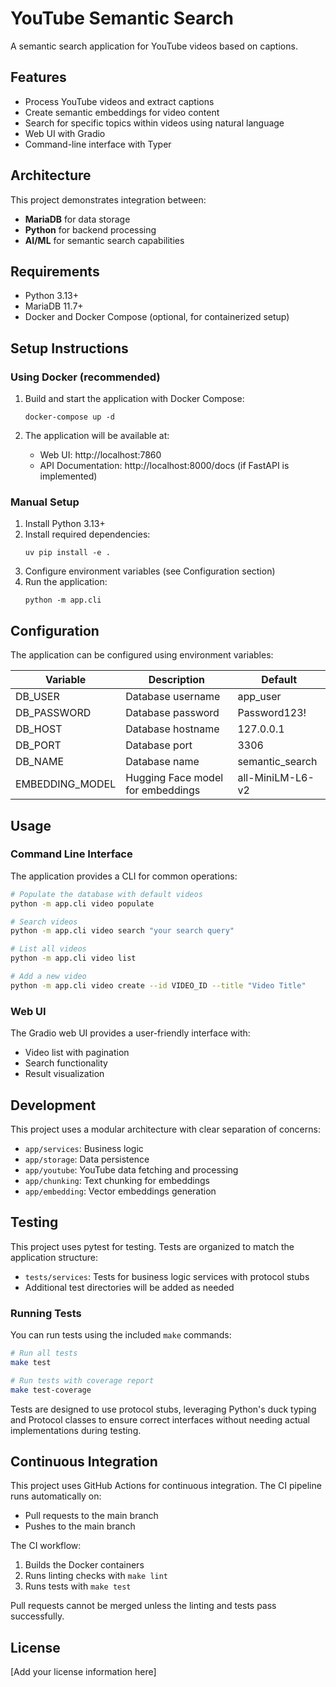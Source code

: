 # YouTube Semantic Search

A semantic search application for YouTube videos based on captions.

## Features

- Process YouTube videos and extract captions
- Create semantic embeddings for video content
- Search for specific topics within videos using natural language
- Web UI with Gradio
- Command-line interface with Typer

## Architecture

This project demonstrates integration between:
- **MariaDB** for data storage
- **Python** for backend processing
- **AI/ML** for semantic search capabilities

## Requirements

- Python 3.13+
- MariaDB 11.7+
- Docker and Docker Compose (optional, for containerized setup)

## Setup Instructions

### Using Docker (recommended)

1. Build and start the application with Docker Compose:
   ```
   docker-compose up -d
   ```

2. The application will be available at:
   - Web UI: http://localhost:7860
   - API Documentation: http://localhost:8000/docs (if FastAPI is implemented)

### Manual Setup

1. Install Python 3.13+
2. Install required dependencies:
   ```
   uv pip install -e .
   ```
3. Configure environment variables (see Configuration section)
4. Run the application:
   ```
   python -m app.cli
   ```

## Configuration

The application can be configured using environment variables:

| Variable | Description | Default |
|----------|-------------|---------|
| DB_USER | Database username | app_user |
| DB_PASSWORD | Database password | Password123! |
| DB_HOST | Database hostname | 127.0.0.1 |
| DB_PORT | Database port | 3306 |
| DB_NAME | Database name | semantic_search |
| EMBEDDING_MODEL | Hugging Face model for embeddings | all-MiniLM-L6-v2 |

## Usage

### Command Line Interface

The application provides a CLI for common operations:

```bash
# Populate the database with default videos
python -m app.cli video populate

# Search videos
python -m app.cli video search "your search query"

# List all videos
python -m app.cli video list

# Add a new video
python -m app.cli video create --id VIDEO_ID --title "Video Title"
```

### Web UI

The Gradio web UI provides a user-friendly interface with:
- Video list with pagination
- Search functionality
- Result visualization

## Development

This project uses a modular architecture with clear separation of concerns:
- `app/services`: Business logic
- `app/storage`: Data persistence
- `app/youtube`: YouTube data fetching and processing
- `app/chunking`: Text chunking for embeddings
- `app/embedding`: Vector embeddings generation

## Testing

This project uses pytest for testing. Tests are organized to match the application structure:

- `tests/services`: Tests for business logic services with protocol stubs
- Additional test directories will be added as needed

### Running Tests

You can run tests using the included `make` commands:

```bash
# Run all tests
make test

# Run tests with coverage report
make test-coverage
```

Tests are designed to use protocol stubs, leveraging Python's duck typing and Protocol classes to ensure correct interfaces without needing actual implementations during testing.

## Continuous Integration

This project uses GitHub Actions for continuous integration. The CI pipeline runs automatically on:
- Pull requests to the main branch
- Pushes to the main branch

The CI workflow:
1. Builds the Docker containers
2. Runs linting checks with `make lint`
3. Runs tests with `make test`

Pull requests cannot be merged unless the linting and tests pass successfully.

## License

[Add your license information here]
